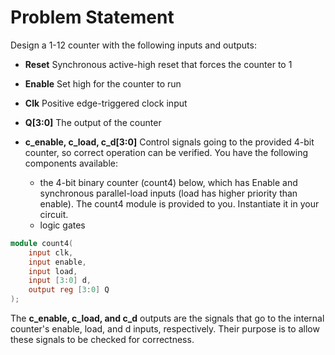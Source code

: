 # Problem Statement

Design a 1-12 counter with the following inputs and outputs:

- **Reset** Synchronous active-high reset that forces the counter to 1
- **Enable** Set high for the counter to run
- **Clk** Positive edge-triggered clock input
- **Q[3:0]** The output of the counter
- **c_enable, c_load, c_d[3:0]** Control signals going to the provided 4-bit counter, so correct operation can be verified.
You have the following components available:

    - the 4-bit binary counter (count4) below, which has Enable and synchronous parallel-load inputs (load has higher priority than enable). The count4 module is provided to you. Instantiate it in your circuit.
    - logic gates
```verilog
module count4(
	input clk,
	input enable,
	input load,
	input [3:0] d,
	output reg [3:0] Q
);
```
The **c_enable, c_load, and c_d** outputs are the signals that go to the internal counter's enable, load, and d inputs, respectively. Their purpose is to allow these signals to be checked for correctness.